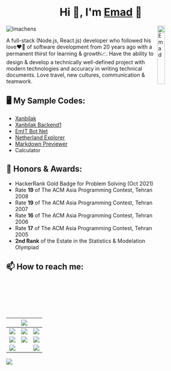 <!--
Here are some ideas to get you started:

- 🔭 I’m currently working on ...
- 🌱 I’m currently learning ...
- 👯 I’m looking to collaborate on ...
- 🤔 I’m looking for help with ...
- 💬 Ask me about ...
- 😄 Pronouns: ...
- ⚡ Fun fact: ...
-->
<h1 align="center">Hi 👋, I'm <a href="http://www.EmadArmoun.com">Emad</a> 🙂</h1>

<img alt="Emad" align="right" src="http://www.armoun.com/wp-content/uploads/2021/10/Me200.jpg" width="20%" />

<!-- # I'm [Emad](http://www.EmadArmoun.com) -->
<p align="left"> <img src="https://komarev.com/ghpvc/?username=em-it&label=Profile%20views&color=blueviolet&style=flat" alt="lmachens" /> </p>

A full-stack (Node.js, React.js) developer who followed his love❤️‍🔥 of software development from 20 years ago with a permanent thirst for learning & growth📈. Have the ability to design & develop a technically well-defined project with modern technologies and accuracy in writing technical documents. Love travel, new cultures, communication & teamwork.

## 🖥️ My Sample Codes:
- [Xanbilak](https://github.com/Em-IT/xanbilak)
- [Xanbilak Backend1](https://github.com/Em-IT/xanbilak-be1)
- [EmIT Bot Net](https://github.com/Em-IT/EmITBotNet)
- [Netherland Explorer](https://github.com/Em-IT/netherland-explorer)
- [Markdown Previewer](https://github.com/Em-IT/markdown-previewer)
- Calculator

## 🥇 Honors & Awards:
- HackerRank Gold Badge for Problem Solving (Oct 2021)
- Rate **19** of The ACM Asia Programming Contest, Tehran 2008
- Rate **19** of The ACM Asia Programming Contest, Tehran 2007
- Rate **16** of The ACM Asia Programming Contest, Tehran 2006
- Rate **17** of The ACM Asia Programming Contest, Tehran 2005
- **2nd Rank** of the Estate in the Statistics & Modelation Olympiad

## 📫 How to reach me:

|  	| <a href="http://www.EmadArmoun.com"><img src="https://img.shields.io/badge/-www.EmadArmoun.com-blueviolet?logo=google_chrome&style=for-the-badge" /></a> 	|  	|
|---	|---	|---	|
| <a href="https://stackoverflow.com/users/2374310/emad-armoun"><img src="https://img.shields.io/badge/-StackOverflow-orange?logo=stackoverflow&logoColor=white&style=for-the-badge" /></a> 	| <a href="https://www.hackerrank.com/em_it/"><img src="https://img.shields.io/badge/-Hacker_Rank-success?logo=hackerrank&logoColor=white&style=for-the-badge" /></a> 	| <a href="https://www.freecodecamp.org/emit"><img src="https://img.shields.io/badge/-Free_Code_Camp-black?logo=freecodecamp&style=for-the-badge" /></a> 	|
| <a href="https://github.com/Em-IT"><img src="https://img.shields.io/badge/-Github-blue?logo=github&style=for-the-badge" /></a> 	| <a href="https://em-it.github.io/"><img src="https://img.shields.io/badge/-Github_Pages-blue?logo=github&style=for-the-badge" /></a> 	| <a href="https://www.linkedin.com/in/em-it/"><img src="https://img.shields.io/badge/-LinkedIn-blue?logo=linkedin&style=for-the-badge" /></a> 	|
| <a href="mailto:emad.armoun@gmail.com"><img src="https://img.shields.io/badge/-GMail-red?logo=gmail&logoColor=white&style=for-the-badge" /></a>  |   | <a href="https://www.npmjs.com/~em_it"><img src="https://img.shields.io/badge/-NPM-red?logo=npm&logoColor=white&style=for-the-badge" /></a>  |

<!-- - [www.EmadArmoun.com](http://www.EmadArmoun.com)
- [GMail](emad.armoun@gmail.com)
- [LinkedIn](https://www.linkedin.com/in/em-it/)
- [Github](https://github.com/Em-IT)
- [Github Pages](https://em-it.github.io/)
- [Hacker Rank](https://www.hackerrank.com/em_it)
- [Free Code Camp](https://www.freecodecamp.org/emit)
- [Stack Overflow](https://stackoverflow.com/users/2374310/emad-armoun)
 -->
![](https://hit.yhype.me/github/profile?user_id=13497757)
